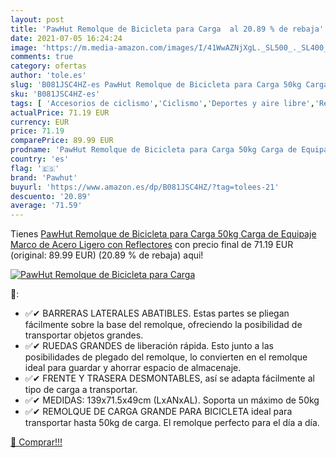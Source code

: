 ```yaml
---
layout: post
title: 'PawHut Remolque de Bicicleta para Carga  al 20.89 % de rebaja'
date: 2021-07-05 16:24:24
image: 'https://m.media-amazon.com/images/I/41WwAZNjXgL._SL500_._SL400_.jpg'
comments: true
category: ofertas
author: 'tole.es'
slug: 'B081JSC4HZ-es PawHut Remolque de Bicicleta para Carga 50kg Carga de...'
sku: 'B081JSC4HZ-es'
tags: [ 'Accesorios de ciclismo','Ciclismo','Deportes y aire libre','Remolques para bicicletas','Ropa y equipo para deportes','bicicleta','pawhut', ]
actualPrice: 71.19 EUR
currency: EUR
price: 71.19
comparePrice: 89.99 EUR
prodname: 'PawHut Remolque de Bicicleta para Carga 50kg Carga de Equipaje Marco de Acero Ligero con Reflectores'
country: 'es'
flag: '🇪🇸'
brand: 'Pawhut'
buyurl: 'https://www.amazon.es/dp/B081JSC4HZ/?tag=tolees-21'
descuento: '20.89'
average: '71.59'
---
```


Tienes [PawHut Remolque de Bicicleta para Carga 50kg Carga de Equipaje Marco de Acero Ligero con Reflectores](https://www.amazon.es/dp/B081JSC4HZ/?tag=tolees-21) con precio final de  71.19 EUR (original: 89.99 EUR) (20.89 %  de rebaja) aqui!

[![PawHut Remolque de Bicicleta para Carga ](https://m.media-amazon.com/images/I/41WwAZNjXgL._SL500_._SL400_.jpg)](https://www.amazon.es/dp/B081JSC4HZ/?tag=tolees-21)

🔎:

- ✅✔ BARRERAS LATERALES ABATIBLES. Estas partes se pliegan fácilmente sobre la base del remolque, ofreciendo la posibilidad de transportar objetos grandes.
- ✅✔ RUEDAS GRANDES de liberación rápida. Esto junto a las posibilidades de plegado del remolque, lo convierten en el remolque ideal para guardar y ahorrar espacio de almacenaje.
- ✅✔ FRENTE Y TRASERA DESMONTABLES, así se adapta fácilmente al tipo de carga a transportar.
- ✅✔ MEDIDAS: 139x71.5x49cm (LxANxAL). Soporta un máximo de 50kg
- ✅✔ REMOLQUE DE CARGA GRANDE PARA BICICLETA ideal para transportar hasta 50kg de carga. El remolque perfecto para el día a día.

[🛒 Comprar!!!](https://www.amazon.es/dp/B081JSC4HZ/?tag=tolees-21)
